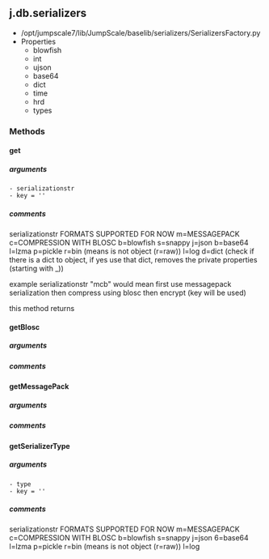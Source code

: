 ## j.db.serializers

- /opt/jumpscale7/lib/JumpScale/baselib/serializers/SerializersFactory.py
- Properties
    - blowfish
    - int
    - ujson
    - base64
    - dict
    - time
    - hrd
    - types

### Methods

#### get 
##### arguments

    - serializationstr
    - key = ''

##### comments

serializationstr FORMATS SUPPORTED FOR NOW
    m=MESSAGEPACK 
    c=COMPRESSION WITH BLOSC
    b=blowfish
    s=snappy
    j=json
    b=base64
    l=lzma
    p=pickle
    r=bin (means is not object (r=raw))
    l=log
    d=dict (check if there is a dict to object, if yes use that dict, removes the private properties (starting with _))

 example serializationstr "mcb" would mean first use messagepack serialization then compress using blosc then encrypt (key will be used)

this method returns

#### getBlosc 
##### arguments

##### comments

#### getMessagePack 
##### arguments

##### comments

#### getSerializerType 
##### arguments

    - type
    - key = ''

##### comments

serializationstr FORMATS SUPPORTED FOR NOW
    m=MESSAGEPACK 
    c=COMPRESSION WITH BLOSC
    b=blowfish
    s=snappy
    j=json
    6=base64
    l=lzma
    p=pickle
    r=bin (means is not object (r=raw))
    l=log

